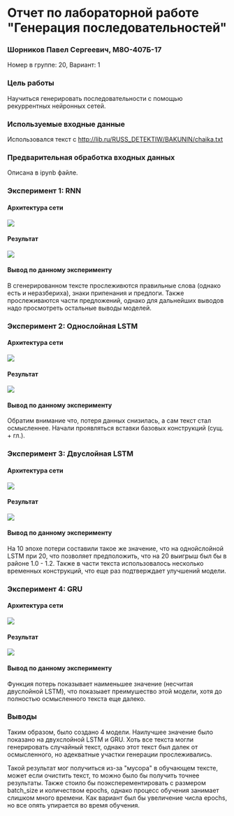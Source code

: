 # Отчет по лабораторной работе "Генерация последовательностей"

### Шорников Павел Сергеевич, М8О-407Б-17
Номер в группе: 20, Вариант: 1

### Цель работы

Научиться генерировать последовательности с помощью рекуррентных нейронных сетей.

### Используемые входные данные

Использовался текст с  http://lib.ru/RUSS_DETEKTIW/BAKUNIN/chaika.txt


### Предварительная обработка входных данных

Описана в ipynb файле.


### Эксперимент 1: RNN

#### Архитектура сети

![](https://github.com/ZhukovMA/LAB_TextGen/blob/main/Images/rnn.png)

#### Результат

![](https://github.com/ZhukovMA/LAB_TextGen/blob/main/Images/rnn1.png)

#### Вывод по данному эксперименту

В сгенерированном тексте прослеживются правильные слова (однако есть и неразбериха), знаки припенания и предлоги. Также прослеживаются части предложений, однако для дальнейших выводов надо просмотреть остальные выводы моделей.

### Эксперимент 2: Однослойная LSTM

#### Архитектура сети

![](https://github.com/ZhukovMA/LAB_TextGen/blob/main/Images/LSTM.png)

#### Результат

![](https://github.com/ZhukovMA/LAB_TextGen/blob/main/Images/LSTM1.png)

#### Вывод по данному эксперименту

Обратим внимание что, потеря данных снизилась, а сам текст стал осмысленнее. Начали проявляться вставки базовых конструкций (сущ. + гл.).

### Эксперимент 3: Двуслойная LSTM

#### Архитектура сети

![](https://github.com/ZhukovMA/LAB_TextGen/blob/main/Images/LSTM2.png)

#### Результат

![](https://github.com/ZhukovMA/LAB_TextGen/blob/main/Images/LSTM22.png)

#### Вывод по данному эксперименту

На 10 эпохе потери составили такое же значение, что на однойслойной LSTM при 20, что позволяет предположить, что на 20 выигрыш был бы в районе 1.0 - 1.2. Также в части текста использовалось несколько временных конструкций, что еще раз подтверждает улучшений модели.

### Эксперимент 4: GRU

#### Архитектура сети

![](https://github.com/ZhukovMA/LAB_TextGen/blob/main/Images/GPU.png)

#### Результат

![](https://github.com/ZhukovMA/LAB_TextGen/blob/main/Images/GPU1.png)

#### Вывод по данному эксперименту

Функция потерь показывает наименьшее значение (несчитая двуслойной LSTM), что показыает преимушество этой модели, хотя до полностью осмысленного текста еще далеко.

### Выводы

Таким образом, было создано 4 модели. Наилучшее значение было показано на двухслойной LSTM и GRU. Хоть все текста могли генерировать случайный текст, однако этот текст был далек от осмысленного, но адекватные участки генерации прослеживались.

Такой результат мог получиться из-за "мусора" в обучающем тексте, может если очистить текст, то можно было бы получить точнее результаты. Также стоило бы поэксперементировать с размером batch_size и количеством epochs, однако процесс обучения занимает слишком много времени. Как вариант был бы увеличение числа epochs, но все опять упирается во время обучения.
